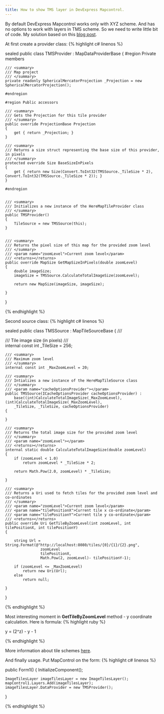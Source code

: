 ```yaml
---
title: How to show TMS layer in DevExpress Mapcontrol.
---
```

By default DevExpress Mapcontrol works only with XYZ scheme. And has no options to work with layers in TMS scheme. So we need to write little bit of code.
My solution based on this [blog post](https://dx-developers.com/2015/04/29/using-a-custom-tile-provider-with-the-xtramap-control/). 

At first create a provider class:
{% highlight c# linenos %}

sealed public class TMSProvider : MapDataProviderBase
{
	#region Private members

	/// <summary>
	/// Map project
	/// </summary>
	private readonly SphericalMercatorProjection _Projection = new SphericalMercatorProjection();

	#endregion

	#region Public accessors

	/// <summary>
	/// Gets the Projection for this tile provider
	/// </summary>
	public override ProjectionBase Projection
	{
		get { return _Projection; }
	}

	/// <summary>
	/// Returns a size struct representing the base size of this provider, in pixels
	/// </summary>
	protected override Size BaseSizeInPixels
	{
		get { return new Size(Convert.ToInt32(TMSSource._TileSize * 2), Convert.ToInt32(TMSSource._TileSize * 2)); }
	}

	#endregion


	/// <summary>
	/// Initializes a new instance of the HereMapTileProvider class
	/// </summary>
	public TMSProvider()
	{
		TileSource = new TMSSource(this);
	}


	/// <summary>
	/// Returns the pixel size of this map for the provided zoom level
	/// </summary>
	/// <param name="zoomLevel">Current zoom level</param>
	/// <returns></returns>
	public override MapSize GetMapSizeInPixels(double zoomLevel)
	{
		double imageSize;
		imageSize = TMSSource.CalculateTotalImageSize(zoomLevel);

		return new MapSize(imageSize, imageSize);

	}
}

{% endhighlight %}

Second source class:
{% highlight c# linenos %}

sealed public class TMSSource : MapTileSourceBase
{
	/// <summary>
	/// Tile image size (in pixels)
	/// </summary>
	internal const int _TileSize = 256;

	/// <summary>
	/// Maximum zoom level
	/// </summary>
	internal const int _MaxZoomLevel = 20;

	/// <summary>
	/// Intializes a new instance of the HereMapTileSource class
	/// </summary>
	/// <param name="cacheOptionsProvider"></param>
	public TMSSource(ICacheOptionsProvider cacheOptionsProvider) :
		base((int)CalculateTotalImageSize(_MaxZoomLevel), (int)CalculateTotalImageSize(_MaxZoomLevel), 
		_TileSize, _TileSize, cacheOptionsProvider)
	{

	}

	/// <summary>
	/// Returns the total image size for the provided zoom level
	/// </summary>
	/// <param name="zoomLevel"></param>
	/// <returns></returns>
	internal static double CalculateTotalImageSize(double zoomLevel)
	{
		if (zoomLevel < 1.0)
			return zoomLevel * _TileSize * 2;

		return Math.Pow(2.0, zoomLevel) * _TileSize;

	}

	/// <summary>
	/// Returns a Uri used to fetch tiles for the provided zoom level and co-ordinates
	/// </summary>
	/// <param name="zoomLevel">Current zoom level</param>
	/// <param name="tilePositionX">Current tile x co-ordinate</param>
	/// <param name="tilePositionY">Current tile y co-ordinate</param>
	/// <returns></returns>
	public override Uri GetTileByZoomLevel(int zoomLevel, int tilePositionX, int tilePositionY)
	{

		string Url = String.Format(@"http://localhost:8080/tiles/{0}/{1}/{2}.png",
					zoomLevel                         
					tilePositionX,
					Math.Pow(2, zoomLevel)- tilePositionY-1);

		if (zoomLevel <= _MaxZoomLevel)
			return new Uri(Url);
		else
			return null;

	}
}

{% endhighlight %}

Most interesting moment in **GetTileByZoomLevel** method - y coordinate calculation. Here is formula:
{% highlight ruby %}

y = (2^z) - y - 1

{% endhighlight %}

More information about tile schemes [here](https://gist.github.com/tmcw/4954720). 

And finally usage. Put MapControl on the form:
{% highlight c# linenos %}

public Form1()
{
	InitializeComponent();

	ImageTilesLayer imageTilesLayer = new ImageTilesLayer();
	mapControl1.Layers.Add(imageTilesLayer);
	imageTilesLayer.DataProvider = new TMSProvider();
}

{% endhighlight %}
